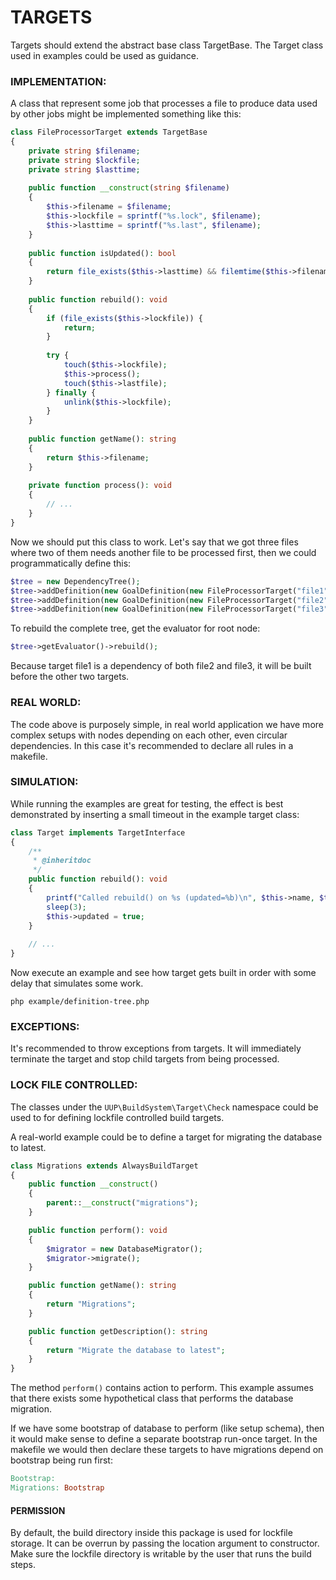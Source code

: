 TARGETS
============================================

Targets should extend the abstract base class TargetBase. The Target class used in examples could be
used as guidance. 

### IMPLEMENTATION:

A class that represent some job that processes a file to produce data used by other jobs might be 
implemented something like this:

```php
class FileProcessorTarget extends TargetBase
{
    private string $filename;
    private string $lockfile;
    private string $lasttime;
    
    public function __construct(string $filename) 
    {
        $this->filename = $filename;
        $this->lockfile = sprintf("%s.lock", $filename);
        $this->lasttime = sprintf("%s.last", $filename);
    }
    
    public function isUpdated(): bool
    {
        return file_exists($this->lasttime) && filemtime($this->filename) < filemtime($this->lasttime);
    }
    
    public function rebuild(): void 
    {
        if (file_exists($this->lockfile)) {
            return;
        }
        
        try {
            touch($this->lockfile);        
            $this->process();     
            touch($this->lastfile);
        } finally {
            unlink($this->lockfile);
        }
    }
    
    public function getName(): string
    {
        return $this->filename;
    }
    
    private function process(): void 
    {        
        // ...
    }
}
```

Now we should put this class to work. Let's say that we got three files where two of them
needs another file to be processed first, then we could programmatically define this:

```php
$tree = new DependencyTree();
$tree->addDefinition(new GoalDefinition(new FileProcessorTarget("file1"));
$tree->addDefinition(new GoalDefinition(new FileProcessorTarget("file2"), ["file1"]);
$tree->addDefinition(new GoalDefinition(new FileProcessorTarget("file3"), ["file1"]);
```

To rebuild the complete tree, get the evaluator for root node:

```php
$tree->getEvaluator()->rebuild();
```

Because target file1 is a dependency of both file2 and file3, it will be built before the other
two targets.

### REAL WORLD:

The code above is purposely simple, in real world application we have more complex setups with
nodes depending on each other, even circular dependencies. In this case it's recommended to declare
all rules in a makefile.

### SIMULATION:

While running the examples are great for testing, the effect is best demonstrated by inserting a
small timeout in the example target class:

```php
class Target implements TargetInterface
{
    /**
     * @inheritdoc
     */
    public function rebuild(): void
    {
        printf("Called rebuild() on %s (updated=%b)\n", $this->name, $this->updated);
        sleep(3);
        $this->updated = true;
    }
    
    // ...
}
```

Now execute an example and see how target gets built in order with some delay that simulates
some work.

```shell
php example/definition-tree.php
```

### EXCEPTIONS:

It's recommended to throw exceptions from targets. It will immediately terminate the target
and stop child targets from being processed.

### LOCK FILE CONTROLLED:

The classes under the `UUP\BuildSystem\Target\Check` namespace could be used to for defining
lockfile controlled build targets.

A real-world example could be to define a target for migrating the database to latest.

```php
class Migrations extends AlwaysBuildTarget
{
    public function __construct()
    {
        parent::__construct("migrations");
    }

    public function perform(): void
    {
        $migrator = new DatabaseMigrator();
        $migrator->migrate();
    }

    public function getName(): string
    {
        return "Migrations";
    }

    public function getDescription(): string
    {
        return "Migrate the database to latest";
    }
}
```

The method `perform()` contains action to perform. This example assumes that there exists some hypothetical
class that performs the database migration. 

If we have some bootstrap of database to perform (like setup schema), then it would make sense to define a 
separate bootstrap run-once target. In the makefile we would then declare these targets to have migrations depend 
on bootstrap being run first:

```makefile
Bootstrap:
Migrations: Bootstrap
```

#### PERMISSION

By default, the build directory inside this package is used for lockfile storage. It can be overrun by passing
the location argument to constructor. Make sure the lockfile directory is writable by the user that runs the 
build steps.
